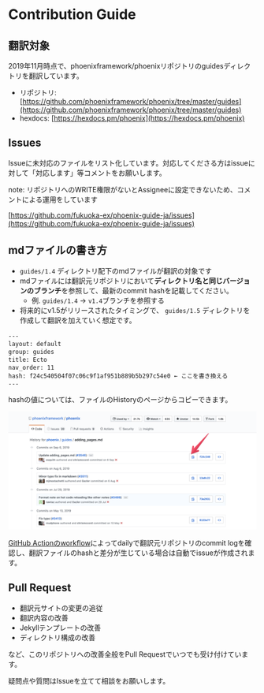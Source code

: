 # Contribution Guide

## 翻訳対象

2019年11月時点で、phoenixframework/phoenixリポジトリのguidesディレクトリを翻訳しています。

- リポジトリ: [https://github.com/phoenixframework/phoenix/tree/master/guides](https://github.com/phoenixframework/phoenix/tree/master/guides)
- hexdocs: [https://hexdocs.pm/phoenix](https://hexdocs.pm/phoenix)

## Issues

Issueに未対応のファイルをリスト化しています。対応してくださる方はissueに対して「対応します」等コメントをお願いします。

note: リポジトリへのWRITE権限がないとAssigneeに設定できないため、コメントによる運用をしています

[https://github.com/fukuoka-ex/phoenix-guide-ja/issues](https://github.com/fukuoka-ex/phoenix-guide-ja/issues)

## mdファイルの書き方

- `guides/1.4` ディレクトリ配下のmdファイルが翻訳の対象です
- mdファイルには翻訳元リポジトリにおいて**ディレクトリ名と同じバージョンのブランチ**を参照して、最新のcommit hashを記載してください。
  - 例. `guides/1.4` → `v1.4`ブランチを参照する
- 将来的にv1.5がリリースされたタイミングで、 `guides/1.5` ディレクトリを作成して翻訳を加えていく想定です。

```
---
layout: default
group: guides
title: Ecto
nav_order: 11
hash: f24c540504f07c06c9f1af951b889b5b297c54e0 ← ここを書き換える
---
```

hashの値については、ファイルのHistoryのページからコピーできます。

![copy_hash](./assets/copy_hash.png)


[GitHub Actionのworkflow](https://github.com/fukuoka-ex/phoenix-guide-ja/blob/master/.github/workflows/check_hash.yml)によってdailyで翻訳元リポジトリのcommit logを確認し、翻訳ファイルのhashと差分が生じている場合は自動でissueが作成されます。


## Pull Request

- 翻訳元サイトの変更の追従
- 翻訳内容の改善
- Jekyllテンプレートの改善
- ディレクトリ構成の改善

など、このリポジトリへの改善全般をPull Requestでいつでも受け付けています。

疑問点や質問はIssueを立てて相談をお願いします。